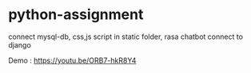 # python-assignment
connect mysql-db, css,js script in static folder, rasa chatbot connect to django
 
Demo : https://youtu.be/ORB7-hkR8Y4
